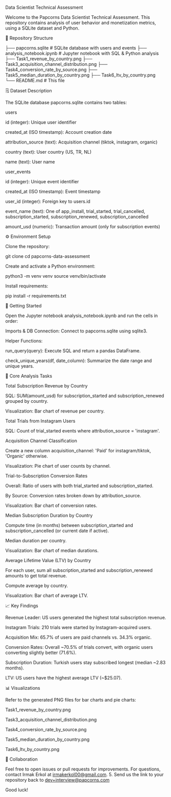 
Data Scientist Technical Assessment

Welcome to the Papcorns Data Scientist Technical Assessment. This repository contains analysis of user behavior and monetization metrics, using a SQLite dataset and Python.

📂 Repository Structure

├── papcorns.sqlite         # SQLite database with users and events
├── analysis_notebook.ipynb # Jupyter notebook with SQL & Python analysis
├── Task1_revenue_by_country.png
├── Task3_acquisition_channel_distribution.png
├── Task4_conversion_rate_by_source.png
├── Task5_median_duration_by_country.png
├── Task6_ltv_by_country.png
└── README.md               # This file

🗒 Dataset Description

The SQLite database papcorns.sqlite contains two tables:

users

id (integer): Unique user identifier

created_at (ISO timestamp): Account creation date

attribution_source (text): Acquisition channel (tiktok, instagram, organic)

country (text): User country (US, TR, NL)

name (text): User name

user_events

id (integer): Unique event identifier

created_at (ISO timestamp): Event timestamp

user_id (integer): Foreign key to users.id

event_name (text): One of app_install, trial_started, trial_cancelled, subscription_started, subscription_renewed, subscription_cancelled

amount_usd (numeric): Transaction amount (only for subscription events)

⚙️ Environment Setup

Clone the repository:

git clone <repo-url>
cd papcorns-data-assessment

Create and activate a Python environment:

python3 -m venv venv
source venv/bin/activate

Install requirements:

pip install -r requirements.txt

🚀 Getting Started

Open the Jupyter notebook analysis_notebook.ipynb and run the cells in order:

Imports & DB Connection: Connect to papcorns.sqlite using sqlite3.

Helper Functions:

run_query(query): Execute SQL and return a pandas DataFrame.

check_unique_years(df, date_column): Summarize the date range and unique years.

🧪 Core Analysis Tasks

Total Subscription Revenue by Country

SQL: SUM(amount_usd) for subscription_started and subscription_renewed grouped by country.

Visualization: Bar chart of revenue per country.

Total Trials from Instagram Users

SQL: Count of trial_started events where attribution_source = 'instagram'.

Acquisition Channel Classification

Create a new column acquisition_channel: 'Paid' for instagram/tiktok, 'Organic' otherwise.

Visualization: Pie chart of user counts by channel.

Trial-to-Subscription Conversion Rates

Overall: Ratio of users with both trial_started and subscription_started.

By Source: Conversion rates broken down by attribution_source.

Visualization: Bar chart of conversion rates.

Median Subscription Duration by Country

Compute time (in months) between subscription_started and subscription_cancelled (or current date if active).

Median duration per country.

Visualization: Bar chart of median durations.

Average Lifetime Value (LTV) by Country

For each user, sum all subscription_started and subscription_renewed amounts to get total revenue.

Compute average by country.

Visualization: Bar chart of average LTV.

📈 Key Findings

Revenue Leader: US users generated the highest total subscription revenue.

Instagram Trials: 210 trials were started by Instagram-acquired users.

Acquisition Mix: 65.7% of users are paid channels vs. 34.3% organic.

Conversion Rates: Overall ~70.5% of trials convert, with organic users converting slightly better (71.6%).

Subscription Duration: Turkish users stay subscribed longest (median ~2.83 months).

LTV: US users have the highest average LTV (~$25.07).

📊 Visualizations

Refer to the generated PNG files for bar charts and pie charts:

Task1_revenue_by_country.png

Task3_acquisition_channel_distribution.png

Task4_conversion_rate_by_source.png

Task5_median_duration_by_country.png

Task6_ltv_by_country.png

🤝 Collaboration

Feel free to open issues or pull requests for improvements. For questions, contact Irmak Erkol at irmakerkol00@gmail.com.
5. Send us the link to your repository back to dev+interview@papcorns.com

Good luck!
